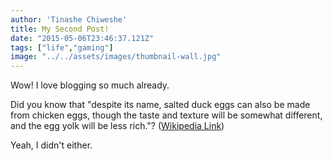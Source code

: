 ```yaml
---
author: 'Tinashe Chiweshe'
title: My Second Post!
date: "2015-05-06T23:46:37.121Z"
tags: ["life","gaming"]
image: "../../assets/images/thumbnail-wall.jpg"
---
```


Wow! I love blogging so much already.

Did you know that "despite its name, salted duck eggs can also be made from
chicken eggs, though the taste and texture will be somewhat different, and the
egg yolk will be less rich."?
([Wikipedia Link](http://en.wikipedia.org/wiki/Salted_duck_egg))

Yeah, I didn't either.
